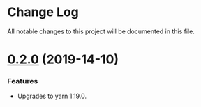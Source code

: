 # Change Log

All notable changes to this project will be documented in this file.

# [0.2.0](https://github.com/admmasters/docker-node10/releases/0.2.0) (2019-14-10)

### Features

- Upgrades to yarn 1.19.0.
